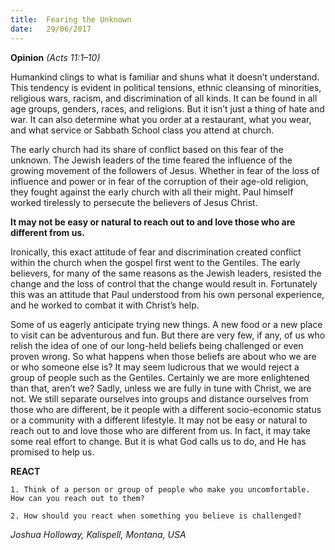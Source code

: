 ```yaml
---
title:  Fearing the Unknown
date:   29/06/2017
---
```


**Opinion** _(Acts 11:1–10)_

Humankind clings to what is familiar and shuns what it doesn’t understand. This tendency is evident in political tensions, ethnic cleansing of minorities, religious wars, racism, and discrimination of all kinds. It can be found in all age groups, genders, races, and religions. But it isn’t just a thing of hate and war. It can also determine what you order at a restaurant, what you wear, and what service or Sabbath School class you attend at church.

The early church had its share of conflict based on this fear of the unknown. The Jewish leaders of the time feared the influence of the growing movement of the followers of Jesus. Whether in fear of the loss of influence and power or in fear of the corruption of their age-old religion, they fought against the early church with all their might. Paul himself worked tirelessly to persecute the believers of Jesus Christ.

**It may not be easy or natural to reach out to and love those who are different from us.**

Ironically, this exact attitude of fear and discrimination created conflict within the church when the gospel first went to the Gentiles. The early believers, for many of the same reasons as the Jewish leaders, resisted the change and the loss of control that the change would result in. Fortunately this was an attitude that Paul understood from his own personal experience, and he worked to combat it with Christ’s help.

Some of us eagerly anticipate trying new things. A new food or a new place to visit can be adventurous and fun. But there are very few, if any, of us who relish the idea of one of our long-held beliefs being challenged or even proven wrong. So what happens when those beliefs are about who we are or who someone else is? It may seem ludicrous that we would reject a group of people such as the Gentiles. Certainly we are more enlightened than that, aren’t we? Sadly, unless we are fully in tune with Christ, we are not. We still separate ourselves into groups and distance ourselves from those who are different, be it people with a different socio-economic status or a community with a different lifestyle. It may not be easy or natural to reach out to and love those who are different from us. In fact, it may take some real effort to change. But it is what God calls us to do, and He has promised to help us.

**REACT**

`1. Think of a person or group of people who make you uncomfortable. How can you reach out to them?`

`2. How should you react when something you believe is challenged?`

_Joshua Holloway, Kalispell, Montana, USA_